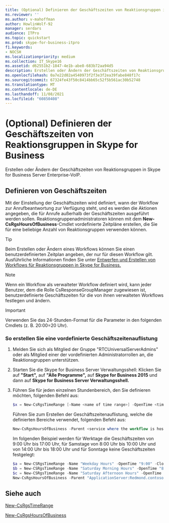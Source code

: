 ```yaml
---
title: (Optional) Definieren der Geschäftszeiten von Reaktionsgruppen in Skype for Business
ms.reviewer: ''
ms.author: v-mahoffman
author: HowlinWolf-92
manager: serdars
audience: ITPro
ms.topic: quickstart
ms.prod: skype-for-business-itpro
f1.keywords:
- NOCSH
ms.localizationpriority: medium
ms.collection: IT_Skype16
ms.assetid: d62551b2-1847-4e1b-abe8-683b72aa94d5
description: Erstellen oder Ändern der Geschäftszeiten von Reaktionsgruppen in Skype for Business Server Enterprise-VoIP.
ms.openlocfilehash: 0a7e22d02a4540973f2f3e3f2ea39fabe848f17c
ms.sourcegitcommit: 67324fe43f50c8414bb65c52f5b561ac30b52748
ms.translationtype: MT
ms.contentlocale: de-DE
ms.lasthandoff: 11/08/2021
ms.locfileid: "60850408"
---
```

# <a name="optional-define-response-group-business-hours-in-skype-for-business"></a>(Optional) Definieren der Geschäftszeiten von Reaktionsgruppen in Skype for Business 
 
Erstellen oder Ändern der Geschäftszeiten von Reaktionsgruppen in Skype for Business Server Enterprise-VoIP.
  
## <a name="defining-business-hours"></a>Definieren von Geschäftszeiten

Mit der Einstellung der Geschäftszeiten wird definiert, wann der Workflow zur Anrufbeantwortung zur Verfügung steht, und es werden die Aktionen angegeben, die für Anrufe außerhalb der Geschäftszeiten ausgeführt werden sollen. Reaktionsgruppenadministratoren können mit dem **New-CsRgsHoursOfBusiness**-Cmdlet vordefinierte Zeitpläne erstellen, die Sie für eine beliebige Anzahl von Reaktionsgruppen verwenden können.
  
> [!TIP]
> Beim Erstellen oder Ändern eines Workflows können Sie einen benutzerdefinierten Zeitplan angeben, der nur für diesen Workflow gilt. Ausführliche Informationen finden Sie unter [Entwerfen und Erstellen von Workflows für Reaktionsgruppen in Skype for Business.](designing-and-creating-response-group-workflows.md) 
  
> [!NOTE]
> Wenn ein Workflow als verwalteter Workflow definiert wird, kann jeder Benutzer, dem die Rolle CsResponseGroupManager zugewiesen ist, benutzerdefinierte Geschäftszeiten für die von ihnen verwalteten Workflows festlegen und ändern. 
  
> [!IMPORTANT]
> Verwenden Sie das 24-Stunden-Format für die Parameter in den folgenden Cmdlets (z. B. 20:00=20 Uhr). 
  
### <a name="to-create-a-predefined-business-hours-collection"></a>So erstellen Sie eine vordefinierte Geschäftszeitenauflistung

1. Melden Sie sich als Mitglied der Gruppe "RTCUniversalServerAdmins" oder als Mitglied einer der vordefinierten Administratorrollen an, die Reaktionsgruppen unterstützen.
    
2. Starten Sie die Skype for Business Server Verwaltungsshell: Klicken Sie auf **"Start",** auf **"Alle Programme",** auf **Skype for Business 2015** und dann auf **Skype for Business Server Verwaltungsshell.**
    
3. Führen Sie für jeden einzelnen Stundenbereich, den Sie definieren möchten, folgenden Befehl aus:
    
   ```powershell
   $x = New-CsRgsTimeRange [-Name <name of time range>] -OpenTime <time when business hours begin> -CloseTime <time when business hours end>
   ```

    Führen Sie zum Erstellen der Geschäftszeitenauflistung, welche die definierten Bereiche verwendet, folgenden Befehl aus:
    
   ```powershell
   New-CsRgsHoursOfBusiness -Parent <service where the workflow is hosted> -Name <unique name for collection> [-MondayHours1 <first set of opening and closing times for Monday>] [-MondayHours2 <second set of opening and closing times for Monday>] [-TuesdayHours1 <first set of opening and closing times for Tuesday>] [-TuesdayHours2 <second set of opening and closing times for Tuesday>] [-WednesdayHours1 <first set of opening and closing times for Wednesday>] [-WednesdayHours2 <second set of opening and closing times for Wednesday>] [-ThursdayHours1 <first set of opening and closing times for Thursday>] [-ThursdayHours2 <second set of opening and closing times for Thursday>] [-FridayHours1 <first set of opening and closing times for Friday>] [-FridayHours2 <second set of opening and closing times for Friday>] [-SaturdayHours1 <first set of opening and closing times for Saturday>] [-SaturdayHours2 <second set of opening and closing times for Saturday>] [-SundayHours1 <first set of opening and closing times for Sunday>] [-SundayHours2 <second set of opening and closing times for Sunday>]
   ```

    Im folgenden Beispiel werden für Werktage die Geschäftszeiten von 9:00 Uhr bis 17:00 Uhr, für Samstage von 8:00 Uhr bis 10:00 Uhr und von 14:00 Uhr bis 18:00 Uhr und für Sonntage keine Geschäftszeiten festgelegt:
    
   ```powershell
   $a = New-CSRgsTimeRange -Name "Weekday Hours" -OpenTime "9:00" -CloseTime "17:00"
   $b = New-CSRgsTimeRange -Name "Saturday Morning Hours" -OpenTime "8:00" -CloseTime "10:00" 
   $c = New-CSRgsTimeRange -Name "Saturday Afternoon Hours" -OpenTime "14:00" -CloseTime "18:00" 
   New-CsRgsHoursOfBusiness -Parent "ApplicationServer:Redmond.contoso.com" -Name "Help Desk Business Hours" -MondayHours1 $a -TuesdayHours1 $a -WednesdayHours1 $a -ThursdayHours1 $a -FridayHours1 $a -SaturdayHours1 $b -SaturdayHours2 $c
   ```

## <a name="see-also"></a>Siehe auch

[New-CsRgsTimeRange](/powershell/module/skype/new-csrgstimerange?view=skype-ps)
  
[New-CsRgsHoursOfBusiness](/powershell/module/skype/new-csrgshoursofbusiness?view=skype-ps)
